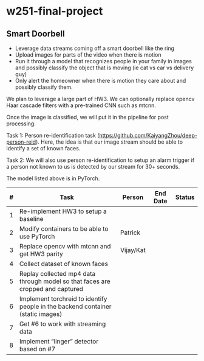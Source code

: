 # w251-final-project

## Smart Doorbell ##

* Leverage data streams coming off a smart doorbell like the ring
* Upload images for parts of the video when there is motion 
* Run it through a model that recognizes people in your family in images and possibly classify the object that is moving (ie cat vs car vs delivery guy)
* Only alert the homeowner when there is motion they care about and possibly classify them. 
 
We plan to leverage a large part of HW3. We can optionally replace opencv Haar cascade filters with a pre-trained CNN such as mtcnn.

Once the image is classified, we will put it in the pipeline for post processing. 

Task 1: Person re-identification task (https://github.com/KaiyangZhou/deep-person-reid). Here, the idea is that our image stream should be able to identify a set of known faces.
 
Task 2: We will also use person re-identification to setup an alarm trigger if a person not known to us is detected by our stream for 30+ seconds.

The model listed above is in PyTorch.

| # | Task                                                                            | Person | End Date | Status |
|---|---------------------------------------------------------------------------------|--------|----------|--------|
| 1 | Re-implement HW3 to setup a baseline                                            |        |          |        |
| 2 | Modify containers to be able to use PyTorch                                     |Patrick |          |        |
| 3 | Replace opencv with mtcnn and get HW3 parity                                    |Vijay/Kat|          |        |
| 4 | Collect dataset of known faces                                                  |        |          |        |
| 5 | Replay collected mp4 data through model so that faces are cropped and captured  |        |          |        |
| 6 | Implement torchreid to identify people in the backend container (static images) |        |          |        |
| 7 | Get #6 to work with streaming data                                              |        |          |        |
| 8 | Implement “linger” detector based on #7                                         |        |          |        |

